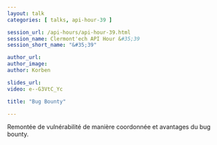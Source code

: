 ```yaml
---
layout: talk
categories: [ talks, api-hour-39 ]

session_url: /api-hours/api-hour-39.html
session_name: Clermont'ech API Hour &#35;39
session_short_name: "&#35;39"

author_url: 
author_image: 
author: Korben

slides_url:
video: e--G3VtC_Yc

title: "Bug Bounty"

---
```


Remontée de vulnérabilité de manière coordonnée et avantages du bug bounty.

